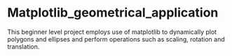 # Matplotlib_geometrical_application
This beginner level project employs use of matplotlib to dynamically plot polygons and ellipses and perform operations such as scaling, rotation and translation.
